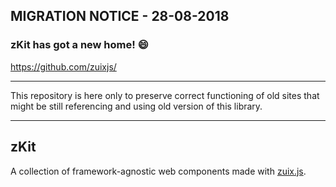 ## MIGRATION NOTICE - 28-08-2018

### **zKit** has got a new home! :smile:

https://github.com/zuixjs/

---

This repository is here only to preserve correct functioning of old sites that might be still referencing and using old version of this library.

---

## zKit

A collection of framework-agnostic web components made with [zuix.js](https://zuixjs.github.io/zuixjs.org).
